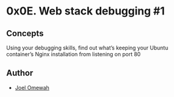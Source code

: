 # 0x0E. Web stack debugging #1

## Concepts
Using your debugging skills, find out what’s keeping your Ubuntu container’s Nginx installation from listening on port 80

## Author
* [Joel Omewah](https://github.com/Omewah)
